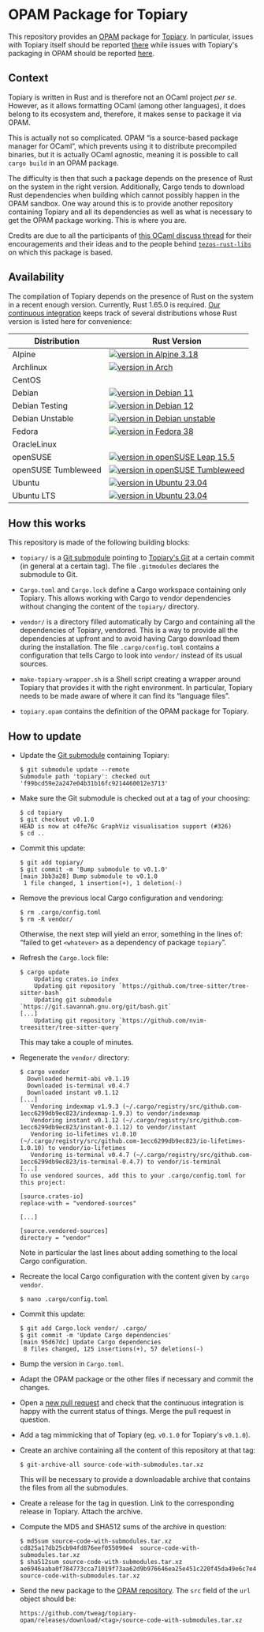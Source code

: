 OPAM Package for Topiary
========================

This repository provides an [OPAM] package for [Topiary]. In particular, issues
with Topiary itself should be reported [there][topiary-github-issues] while
issues with Topiary's packaging in OPAM should be reported [here][issues].

[opam]: https://opam.ocaml.org/
[topiary]: https://topiary.tweag.io/
[topiary-github-issues]: https://github.com/tweag/topiary/issues
[issues]: https://github.com/tweag/topiary-opam/issues

Context
-------

Topiary is written in Rust and is therefore not an OCaml project _per se_.
However, as it allows formatting OCaml (among other languages), it does belong
to its ecosystem and, therefore, it makes sense to package it via OPAM.

This is actually not so complicated. OPAM “is a source-based package manager for
OCaml”, which prevents using it to distribute precompiled binaries, but it is
actually OCaml agnostic, meaning it is possible to call `cargo build` in an OPAM
package.

The difficulty is then that such a package depends on the presence of Rust on
the system in the right version. Additionally, Cargo tends to download Rust
dependencies when building which cannot possibly happen in the OPAM sandbox. One
way around this is to provide another repository containing Topiary and all its
dependencies as well as what is necessary to get the OPAM package working. This
is where you are.

Credits are due to all the participants of [this OCaml discuss thread] for their
encouragements and their ideas and to the people behind [`tezos-rust-libs`] on
which this package is based.

[this OCaml discuss thread]: https://discuss.ocaml.org/t/two-questions-about-what-is-appropriate-to-package-with-opam/12030/
[`tezos-rust-libs`]: https://gitlab.com/tezos/tezos-rust-libs/-/tree/master

Availability
------------

The compilation of Topiary depends on the presence of Rust on the system in a
recent enough version. Currently, Rust 1.65.0 is required. [Our continuous
integration] keeps track of several distributions whose Rust version is listed
here for convenience:

[our continuous integration]: ./.github/workflow/ci.yml

| Distribution    | Rust Version
|-----------------|--------------
| Alpine          | [![version in Alpine 3.18][alpine_3_18]][rust]
| Archlinux       | [![version in Arch][arch]][rust]
| CentOS          |
| Debian          | [![version in Debian 11][debian_11]][rust]
| Debian Testing  | [![version in Debian 12][debian_12]][rust]
| Debian Unstable | [![version in Debian unstable][debian_unstable]][rust]
| Fedora          | [![version in Fedora 38][fedora_38]][rust]
| OracleLinux     |
| openSUSE        | [![version in openSUSE Leap 15.5][opensuse_leap_15_5]][rust]
| openSUSE Tumbleweed | [![version in openSUSE Tumbleweed][opensuse_tumbleweed]][rust]
| Ubuntu          | [![version in Ubuntu 23.04][ubuntu_23_04]][rust]
| Ubuntu LTS      | [![version in Ubuntu 23.04][ubuntu_23_04]][rust]

[alpine_3_18]: https://repology.org/badge/version-for-repo/alpine_3_18/rust.svg?header=&minversion=1.65.0
[arch]: https://repology.org/badge/version-for-repo/arch/rust.svg?header=&minversion=1.65.0
[debian_11]: https://repology.org/badge/version-for-repo/debian_11/rust.svg?header=&minversion=1.65.0
[debian_12]: https://repology.org/badge/version-for-repo/debian_12/rust.svg?header=&minversion=1.65.0
[debian_unstable]: https://repology.org/badge/version-for-repo/debian_unstable/rust.svg?header=&minversion=1.65.0
[fedora_38]: https://repology.org/badge/version-for-repo/fedora_38/rust.svg?header=&minversion=1.65.0
[opensuse_leap_15_5]: https://repology.org/badge/version-for-repo/opensuse_leap_15_5/rust.svg?header=&minversion=1.65.0
[opensuse_tumbleweed]: https://repology.org/badge/version-for-repo/opensuse_tumbleweed/rust.svg?header=&minversion=1.65.0
[ubuntu_23_04]: https://repology.org/badge/version-for-repo/ubuntu_23_04/rust.svg?header=&minversion=1.65.0
[rust]: https://repology.org/project/rust/versions

How this works
--------------

This repository is made of the following building blocks:

- `topiary/` is a [Git submodule] pointing to [Topiary's Git][topiary-github] at
  a certain commit (in general at a certain tag). The file `.gitmodules`
  declares the submodule to Git.

- `Cargo.toml` and `Cargo.lock` define a Cargo workspace containing only
  Topiary. This allows working with Cargo to vendor dependencies without
  changing the content of the `topiary/` directory.

- `vendor/` is a directory filled automatically by Cargo and containing all the
  dependencies of Topiary, vendored. This is a way to provide all the
  dependencies at upfront and to avoid having Cargo download them during the
  installation. The file `.cargo/config.toml` contains a configuration that
  tells Cargo to look into `vendor/` instead of its usual sources.

- `make-topiary-wrapper.sh` is a Shell script creating a wrapper around Topiary
  that provides it with the right environment. In particular, Topiary needs to
  be made aware of where it can find its “language files”.

- `topiary.opam` contains the definition of the OPAM package for Topiary.

[topiary-github]: https://github.com/tweag/topiary
[git submodule]: https://git-scm.com/book/en/v2/Git-Tools-Submodules

How to update
-------------

- Update the [Git submodule] containing Topiary:
  ```console
  $ git submodule update --remote
  Submodule path 'topiary': checked out 'f99bcd59e2a247e04b31b16fc9214460012e3713'
  ```

- Make sure the Git submodule is checked out at a tag of your choosing:
  ```console
  $ cd topiary
  $ git checkout v0.1.0
  HEAD is now at c4fe76c GraphViz visualisation support (#326)
  $ cd ..
  ```

- Commit this update:
  ```console
  $ git add topiary/
  $ git commit -m 'Bump submodule to v0.1.0'
  [main 3bb3a28] Bump submodule to v0.1.0
   1 file changed, 1 insertion(+), 1 deletion(-)
  ```

- Remove the previous local Cargo configuration and vendoring:
  ```console
  $ rm .cargo/config.toml
  $ rm -R vendor/
  ```
  Otherwise, the next step will yield an error, something in the lines of:
  “failed to get `<whatever>` as a dependency of package `topiary`”.

- Refresh the `Cargo.lock` file:
  ```console
  $ cargo update
      Updating crates.io index
      Updating git repository `https://github.com/tree-sitter/tree-sitter-bash`
      Updating git submodule `https://git.savannah.gnu.org/git/bash.git`
  [...]
      Updating git repository `https://github.com/nvim-treesitter/tree-sitter-query`
  ```
  This may take a couple of minutes.

- Regenerate the `vendor/` directory:
  ```console
  $ cargo vendor
    Downloaded hermit-abi v0.1.19
    Downloaded is-terminal v0.4.7
    Downloaded instant v0.1.12
  [...]
     Vendoring indexmap v1.9.3 (~/.cargo/registry/src/github.com-1ecc6299db9ec823/indexmap-1.9.3) to vendor/indexmap
     Vendoring instant v0.1.12 (~/.cargo/registry/src/github.com-1ecc6299db9ec823/instant-0.1.12) to vendor/instant
     Vendoring io-lifetimes v1.0.10 (~/.cargo/registry/src/github.com-1ecc6299db9ec823/io-lifetimes-1.0.10) to vendor/io-lifetimes
     Vendoring is-terminal v0.4.7 (~/.cargo/registry/src/github.com-1ecc6299db9ec823/is-terminal-0.4.7) to vendor/is-terminal
  [...]
  To use vendored sources, add this to your .cargo/config.toml for this project:

  [source.crates-io]
  replace-with = "vendored-sources"

  [...]

  [source.vendored-sources]
  directory = "vendor"
  ```
  Note in particular the last lines about adding something to the local Cargo
  configuration.

- Recreate the local Cargo configuration with the content given by `cargo
  vendor`.
  ```console
  $ nano .cargo/config.toml
  ```

- Commit this update:
  ```console
  $ git add Cargo.lock vendor/ .cargo/
  $ git commit -m 'Update Cargo dependencies'
  [main 95d67dc] Update Cargo dependencies
   8 files changed, 125 insertions(+), 57 deletions(-)
  ```

- Bump the version in `Cargo.toml`.

- Adapt the OPAM package or the other files if necessary and commit the changes.

- Open a [new pull request] and check that the continuous integration is happy
  with the current status of things. Merge the pull request in question.

- Add a tag mimmicking that of Topiary (eg. `v0.1.0` for Topiary's `v0.1.0`).

- Create an archive containing all the content of this repository at that tag:
  ```
  $ git-archive-all source-code-with-submodules.tar.xz
  ```
  This will be necessary to provide a downloadable archive that contains the
  files from all the submodules.

- Create a release for the tag in question. Link to the corresponding release in
  Topiary. Attach the archive.

- Compute the MD5 and SHA512 sums of the archive in question:
  ```
  $ md5sum source-code-with-submodules.tar.xz
  cd825a17db25cb94fd876eef055090e4  source-code-with-submodules.tar.xz
  $ sha512sum source-code-with-submodules.tar.xz
  ae6946aaba0f784773cca71019f73aa62d9b976646ea25e451c220f45da49e6c7e4147e2dd57e3c4764a9038946c38b9de33ce5d463c46ea3f3271d5b98dd46f  source-code-with-submodules.tar.xz
  ```

- Send the new package to the [OPAM repository]. The `src` field of the `url`
  object should be:
  ```
  https://github.com/tweag/topiary-opam/releases/download/<tag>/source-code-with-submodules.tar.xz
  ```

[new pull request]: https://github.com/tweag/topiary-opam/compare
[opam repository]: https://github.com/ocaml/opam-repository

